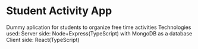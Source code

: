 # Student Activity App
 Dummy aplication for students to organize free time activities
Technologies used:
Server side: Node+Express(TypeScript) with MongoDB as a database
Client side: React(TypeScript)
